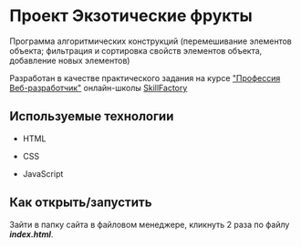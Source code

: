 # Проект Экзотические фрукты

Программа алгоритмических конструкций (перемешивание элементов объекта; фильтрация и сортировка свойств элементов объекта, добавление новых элементов)

Разработан в качестве практического задания на курсе ["Профессия Веб-разработчик"](https://skillfactory.ru/webdev) онлайн-школы [SkillFactory](https://skillfactory.ru/)

## Используемые технологии

* HTML

* CSS

* JavaScript

## Как открыть/запустить

Зайти в папку сайта в файловом менеджере, кликнуть 2 раза по файлу ***index.html***.
